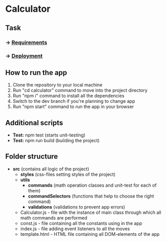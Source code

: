 # Calculator
## Task
### **→** [Requirements](https://docs.google.com/document/d/1j8DnTnRSNoRBdYtKu3Rgk1STLso4X5Rev2-oEyxMsK8/edit)
### **→** [Deployment](https://calculator-olivertears.vercel.app/)
## How to run the app
1. Clone the repository to your local machine
2. Run "cd calculator" command to move into the project directory
3. Run "npm i" command to install all the dependencies
4. Switch to the dev branch if you're planning to change app
5. Run "npm start" command to run the app in your browser
## Additional scripts
- **Test:** npm test (starts unit-testing)
- **Test:** npm run build (building the project)
## Folder structure
- **src** (contains all logic of the project)
  - **styles** (css-files setting styles of the project)
  - **utils**
    - **commands** (math operation classes and unit-test for each of them)
    - **commandSelectors** (functions that help to choose the right command)
    - **validations** (validations to prevent app errors)
  - Calculator.js - file with the instance of main class through which all math commands are performed
  - const.js - file containing all the constants using in the app
  - index.js - file adding event listeners to all the moves
  - template.html - HTML file containing all DOM-elements of the app